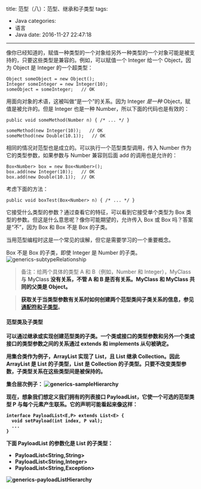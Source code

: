 title: 范型（八）：范型、继承和子类型
tags:
  - Java
categories:
  - 语言
  - Java
date: 2016-11-27 22:47:18
---


像你已经知道的，赋值一种类型的一个对象给另外一种类型的一个对象可能是被支持的，只要这些类型是兼容的。例如，可以赋值一个 Integer 给一个 Object，因为 Object 是 Integer 的一个超类型：

    Object someObject = new Object();
    Integer someInteger = new Integer(10);
    someObject = someInteger;   // OK

<!-- more -->

用面向对象的术语，这被叫做“是一个”的关系。因为 Integer *是一种* Object，赋值是被允许的。但是 Integer 也是一种 Number，所以下面的代码也是有效的：

    public void someMethod(Number n) { /* ... */ }

    someMethod(new Integer(10));   // OK
    someMethod(new Double(10.1));   // OK

相同的情况对范型也是成立的。可以执行一个范型类型调用，传入 Number 作为它的类型参数，如果参数与 Number 兼容则后面 add 的调用也是允许的：

    Box<Number> box = new Box<Number>();
    box.add(new Integer(10));   // OK
    box.add(new Double(10.1));  // OK

考虑下面的方法：

    public void boxTest(Box<Number> n) { /* ... */ }

它接受什么类型的参数？通过查看它的特征，可以看到它接受单个类型为 Box<Number> 类型的参数。但这是什么意思呢？像你可能期望的，允许传入 Box<Integer> 或 Box<Double> 吗？答案是“不”，因为 Box<Integer> 和 Box<Double> 不是 Box<Number> 的子类。

当用范型编程时这是一个常见的误解，但它是需要学习的一个重要概念。

Box<Integer> 不是 Box<Number> 的子类，即使 Integer 是 Number 的子类。
![generics-subtypeRelationship](/uploads/20161127/generics-subtypeRelationship.gif)

> 备注：给两个具体的类型 A 和 B（例如，Number 和 Integer），MyClass<A> 与 MyClass<B> 没有关系，不管 A 和 B 是否有关系。MyClass<A> 和 MyClass<B> 共同的父类是 Object。

> 获取关于当类型参数有关系时如何创建两个范型类间子类关系的信息，参见[通配符和子类型](http://docs.oracle.com/javase/tutorial/java/generics/subtyping.html)。

#### 范型类及子类型

可以通过继承或实现创建范型类的子类。一个类或接口的类型参数和另外一个类或接口的类型参数之间的关系通过 extends 和 implements 从句被确定。

用集合类作为例子，ArrayList<E> 实现了 List<E>，且 List<E> 继承 Collection<E>。因此 ArrayList<String> 是 List<String> 的子类型，List<String> 是 Collection<String> 的子类型。只要不改变类型参数，子类型关系在这些类型间是被保持的。

集合层次例子：
![generics-sampleHierarchy](/uploads/20161127/generics-sampleHierarchy.gif)

现在，想象我们想定义我们拥有的列表接口 PayloadList，它使一个可选的范型类型 P 与每个元素产生联系。它的声明可能看起来像这样：

    interface PayloadList<E,P> extends List<E> {
      void setPayload(int index, P val);
      ...
    }

下面 PayloadList 的参数化是 List<String> 的子类型：

- PayloadList<String,String>
- PayloadList<String,Integer>
- PayloadList<String,Exception>

![generics-payloadListHierarchy](/uploads/20161127/generics-payloadListHierarchy.gif)
